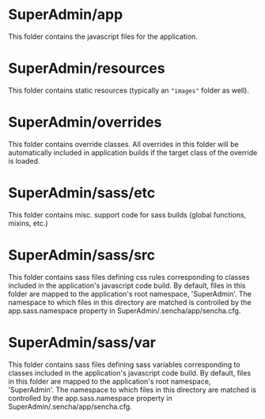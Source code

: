 # SuperAdmin/app

This folder contains the javascript files for the application.

# SuperAdmin/resources

This folder contains static resources (typically an `"images"` folder as well).

# SuperAdmin/overrides

This folder contains override classes. All overrides in this folder will be 
automatically included in application builds if the target class of the override
is loaded.

# SuperAdmin/sass/etc

This folder contains misc. support code for sass builds (global functions, 
mixins, etc.)

# SuperAdmin/sass/src

This folder contains sass files defining css rules corresponding to classes
included in the application's javascript code build.  By default, files in this 
folder are mapped to the application's root namespace, 'SuperAdmin'. The
namespace to which files in this directory are matched is controlled by the
app.sass.namespace property in SuperAdmin/.sencha/app/sencha.cfg. 

# SuperAdmin/sass/var

This folder contains sass files defining sass variables corresponding to classes
included in the application's javascript code build.  By default, files in this 
folder are mapped to the application's root namespace, 'SuperAdmin'. The
namespace to which files in this directory are matched is controlled by the
app.sass.namespace property in SuperAdmin/.sencha/app/sencha.cfg. 
